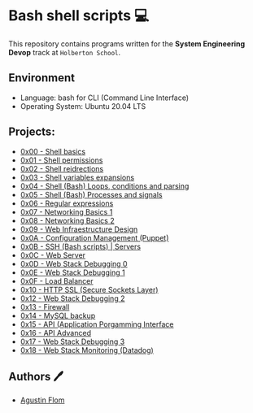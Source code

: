# Bash shell scripts :computer:

This repository contains programs written for the **System Engineering Devop** track at `Holberton School`. 

## Environment 
* Language: bash for CLI (Command Line Interface)
* Operating System: Ubuntu 20.04 LTS 

## Projects:

* [0x00 - Shell basics](./0x00-shell_basics)
* [0x01 - Shell permissions](./0x01-shell_permissions)
* [0x02 - Shell reidrections](./0x02-shell_redirections)
* [0x03 - Shell variables expansions](./0x03-shell_variables_expansions)
* [0x04 - Shell (Bash) Loops, conditions and parsing](./0x04-loops_conditions_and_parsing)
* [0x05 - Shell (Bash) Processes and signals](./0x05-processes_and_signals)
* [0x06 - Regular expressions](./0x06-regular_expressions)
* [0x07 - Networking Basics 1](./0x07-networking_basics)
* [0x08 - Networking Basics 2](./0x08-networking_basics_2)
* [0x09 - Web Infraestructure Design](./0x09-web_infrastructure_design)
* [0x0A - Configuration Management (Puppet)](./0x0A-configuration_management)
* [0x0B - SSH (Bash scripts) | Servers](./0x0B-ssh)
* [0x0C - Web Server](./0x0C-web_server)
* [0x0D - Web Stack Debugging 0](./0x0D-web_stack_debugging_0)
* [0x0E - Web Stack Debugging 1](./0x0E-web_stack_debugging_1)
* [0x0F - Load Balancer](./0x0F-load_balancer)
* [0x10 - HTTP SSL (Secure Sockets Layer)](./0x10-https_ssl)
* [0x12 - Web Stack Debugging 2](./0x12-web_stack_debugging_2)
* [0x13 - Firewall](./0x13-firewall)
* [0x14 - MySQL backup](./0x14-mysql)
* [0x15 - API (Application Porgamming Interface](./0x15-api)
* [0x16 - API Advanced](./0x16-api_advanced)
* [0x17 - Web Stack Debugging 3](./0x17-web_stack_debugging_3)
* [0x18 - Web Stack Monitoring (Datadog)](./0x18-webstack_monitoring)

## Authors :pen:

* [Agustin Flom](https://www.linkedin.com/in/agustin-f/)

